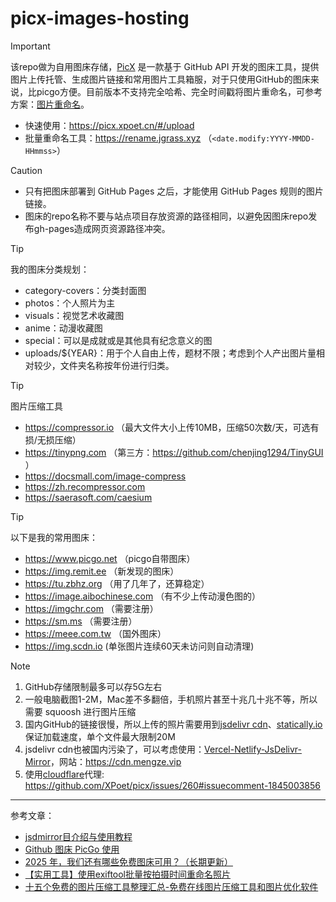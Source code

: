 # picx-images-hosting 


> [!important]
> 该repo做为自用图床存储，[PicX](https://github.com/XPoet/picx) 是一款基于 GitHub API 开发的图床工具，提供图片上传托管、生成图片链接和常用图片工具箱服，对于只使用GitHub的图床来说，比picgo方便。目前版本不支持完全哈希、完全时间戳将图片重命名，可参考方案：[图片重命名](/imgrename.md)。
> * 快速使用：https://picx.xpoet.cn/#/upload
> * 批量重命名工具：https://rename.jgrass.xyz （`<date.modify:YYYY-MMDD-HHmmss>`）


> [!CAUTION]
> * 只有把图床部署到 GitHub Pages 之后，才能使用 GitHub Pages 规则的图片链接。
> * 图床的repo名称不要与站点项目存放资源的路径相同，以避免因图床repo发布gh-pages造成网页资源路径冲突。


> [!TIP]
> 我的图床分类规划：
> * category-covers：分类封面图
> * photos：个人照片为主
> * visuals：视觉艺术收藏图
> * anime：动漫收藏图
> * special：可以是成就或是其他具有纪念意义的图
> * uploads/${YEAR}：用于个人自由上传，题材不限；考虑到个人产出图片量相对较少，文件夹名称按年份进行归类。



> [!TIP]
> 图片压缩工具
> * https://compressor.io （最大文件大小上传10MB，压缩50次数/天，可选有损/无损压缩）
> * https://tinypng.com （第三方：https://github.com/chenjing1294/TinyGUI ）
> * https://docsmall.com/image-compress
> * https://zh.recompressor.com
> * https://saerasoft.com/caesium

> [!TIP]
> 以下是我的常用图床：
> * https://www.picgo.net （picgo自带图床）
> * https://img.remit.ee （新发现的图床）
> * https://tu.zbhz.org （用了几年了，还算稳定）
> * https://image.aibochinese.com （有不少上传动漫色图的）
> * https://imgchr.com （需要注册）
> * https://sm.ms （需要注册）
> * https://meee.com.tw （国外图床）
> * https://img.scdn.io (单张图片连续60天未访问则自动清理)



> [!note]
> 1. GitHub存储限制最多可以存5G左右
> 1. 一般电脑截图1-2M，Mac差不多翻倍，手机照片甚至十兆几十兆不等，所以需要 squoosh 进行图片压缩
> 1. 国内GitHub的链接很慢，所以上传的照片需要用到[jsdelivr cdn](https://www.jsdelivr.com)、[statically.io](https://statically.io/)保证加载速度，单个文件最大限制20M
> 1. jsdelivr cdn也被国内污染了，可以考虑使用：[Vercel-Netlify-JsDelivr-Mirror](https://github.com/JanePHPDev/Vercel-Netlify-JsDelivr-Mirror)，网站：https://cdn.mengze.vip
> 1. 使用[cloudflare](https://www.cloudflare.com/zh-cn/)代理: https://github.com/XPoet/picx/issues/260#issuecomment-1845003856


---

参考文章：

* [jsdmirror目介绍与使用教程](https://blog.jsdmirror.com/2.html)
* [Github 图床 PicGo 使用](https://wlcheng.cc/posts/github_picture_bed/)
* [2025 年，我们还有哪些免费图床可用？（长期更新）](https://sspai.com/post/98911)
* [【实用工具】使用exiftool批量按拍摄时间重命名照片](https://www.tianlejin.top/blog/exiftool/)
* [十五个免费的图片压缩工具整理汇总-免费在线图片压缩工具和图片优化软件](https://wzfou.com/tupia-yasuo-gongju/)

